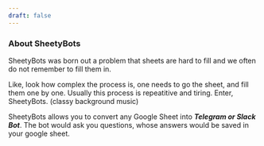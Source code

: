 ```yaml
---
draft: false
---
```

### About SheetyBots 
SheetyBots was born out a problem that sheets are hard to fill and we often do not remember to fill them in. 

Like, look how complex the process is, one needs to go the sheet, and fill them one by one. Usually this process is repeatitive and tiring. Enter, SheetyBots. (classy background music)

SheetyBots allows you to convert any Google Sheet into ***Telegram or Slack Bot***. The bot would ask you questions, whose answers would be saved in your google sheet. 